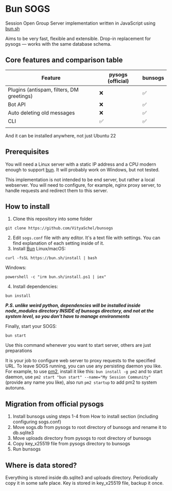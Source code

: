 # Bun SOGS

Session Open Group Server implementation written in JavaScript using [bun.sh](https://bun.sh)

Aims to be very fast, flexible and extensible. Drop-in replacement for pysogs — works with the same database schema.

## Core features and comparison table

| Feature                                   | pysogs (official) | bunsogs |
| ----------------------------------------- | ----------------- | ------- |
| Plugins (antispam, filters, DM greetings) | ❌                | ✅      |
| Bot API                                   | ❌                | ✅      |
| Auto deleting old messages                | ❌                | ✅      |
| CLI                                       | ✅                | ✅      |
|                                           |                   |         |

And it can be installed anywhere, not just Ubuntu 22

## Prerequisites

You will need a Linux server with a static IP address and a CPU modern enough to support [bun](https://bun.sh). It will probably work on Windows, but not tested.

This implementation is not intended to be end server, but rather a local webserver. You will need to configure, for example, nginx proxy server, to handle requests and redirect them to this server.

## How to install

1. Clone this repository into some folder
  ```
  git clone https://github.com/VityaSchel/bunsogs
  ```
2. Edit `sogs.conf` file with any editor. It's a text file with settings. You can find explanation of each setting inside of it.
3. Install [Bun](https://bun.sh/)
  Linux/macOS:
  ```
  curl -fsSL https://bun.sh/install | bash
  ```
  Windows:
  ```
  powershell -c "irm bun.sh/install.ps1 | iex"
  ```
4. Install dependencies:
  ```
  bun install
  ```
  ***P.S. unlike weird python, dependencies will be installed inside node_modules directory INSIDE of bunsogs directory, and not at the system level, so you don't have to manage environments***
  
Finally, start your SOGS:
```
bun start
```
Use this command whenever you want to start server, others are just preparations

It is your job to configure web server to proxy requests to the specified URL. To leave SOGS running, you can use any persisting daemon you like. For example, to use [pm2](https://www.npmjs.com/package/pm2), install it like this: `bun install -g pm2` and to start daemon, use `pm2 start "bun start" --name="My Session Community"` (provide any name you like), also run `pm2 startup` to add pm2 to system autoruns.

## Migration from official pysogs

1. Install bunsogs using steps 1-4 from How to install section (including configuring sogs.conf)
2. Move sogs.db from pysogs to root directory of bunsogs and rename it to db.sqlite3
3. Move uploads directory from pysogs to root directory of bunsogs
4. Copy key_x25519 file from pysogs directory to bunsogs
5. Run bunsogs

## Where is data stored?

Everything is stored inside db.sqlite3 and uploads directory. Periodically copy it in some safe place. Key is stored in key_x25519 file, backup it once.